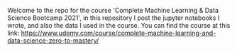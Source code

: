 Welcome to the repo for the course 'Complete Machine Learning & Data Science Bootcamp 2021', in this repository I post the jupyter notebooks I wrote, and also the data I used in the course.
You can find the course at this link: https://www.udemy.com/course/complete-machine-learning-and-data-science-zero-to-mastery/

